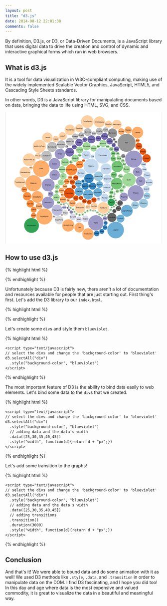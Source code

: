```yaml
---
layout: post
title: "d3.js"
date: 2014-08-12 22:01:38
comments: false
---
```


By definition, D3.js, or D3, or Data-Driven Documents, is a JavaScript library that uses digital data to drive the creation and control of dynamic and interactive graphical forms which run in web browsers. 

## What is d3.js

It is a tool for data visualization in W3C-compliant computing, making use of the widely implemented Scalable Vector Graphics, JavaScript, HTML5, and Cascading Style Sheets standards.

In other words, D3 is a JavaScript library for manipulating documents based on data, bringing the data to life using HTML, SVG, and CSS.

![alt text](/assets/img/d3.jpg "D3.js")

## How to use d3.js

{% highlight html %}
<!DOCTYPE html>
<html>
  <head>
    <meta charset=utf-8 />
    <title>D3 D3 D3</title>
    <link rel="stylesheet" type="text/css" href="stylesheet.css"/>
  </head>
  <body>
  </body>
</html>
{% endhighlight %}

Unfortunately because D3 is fairly new, there aren't a lot of documentation and resources available for people that are just starting out. First thing's first. Let's add the D3 library to our ```index.html```.

{% highlight html %}
<!DOCTYPE html>
<html>
  <head>
    <meta charset=utf-8 />
    <title>D3 D3 D3</title>
    <link rel="stylesheet" type="text/css" href="stylesheet.css"/>
    <script src="http://d3js.org/d3.v3.min.js" charset="utf-8"></script>
  </head>
  <body>
  </body>
</html>
{% endhighlight %}

Let's create some ```div```s and style them ```blueviolet```.

{% highlight html %}
<!DOCTYPE html>
<html>
  <head>
    <meta charset=utf-8 />
    <title>D3 D3 D3</title>
    <link rel="stylesheet" type="text/css" href="stylesheet.css"/>
    <script src="http://d3js.org/d3.v3.min.js" charset="utf-8"></script>
  </head>
  <body>
    <div></div>
    <div></div>
    <div></div>
    <div></div>
    <div></div>
    
    <script type="text/javascript">
    // select the divs and change the 'background-color' to 'blueviolet'
    d3.selectAll("div")
      .style("background-color", "blueviolet")
    </script>

  </body>
</html>
{% endhighlight %}

The most important feature of D3 is the ability to bind data easily to web elements. Let's bind some data to the ```div```s that we created.

{% highlight html %}
<!DOCTYPE html>
<html>
  <head>
    <meta charset=utf-8 />
    <title>D3 D3 D3</title>
    <link rel="stylesheet" type="text/css" href="stylesheet.css"/>
    <script src="http://d3js.org/d3.v3.min.js" charset="utf-8"></script>
  </head>
  <body>
    <div></div>
    <div></div>
    <div></div>
    <div></div>
    <div></div>
    
    <script type="text/javascript">
    // select the divs and change the 'background-color' to 'blueviolet'
    d3.selectAll("div")
      .style("background-color", "blueviolet")
      // adding data and the data's width
      .data([25,30,35,40,45])
      .style("width", function(d){return d + "px";})
    </script>

  </body>
</html>
{% endhighlight %}

Let's add some transition to the graphs!

{% highlight html %}
<!DOCTYPE html>
<html>
  <head>
    <meta charset=utf-8 />
    <title>D3 D3 D3</title>
    <link rel="stylesheet" type="text/css" href="stylesheet.css"/>
    <script src="http://d3js.org/d3.v3.min.js" charset="utf-8"></script>
  </head>
  <body>
    <div></div>
    <div></div>
    <div></div>
    <div></div>
    <div></div>
    
    <script type="text/javascript">
    // select the divs and change the 'background-color' to 'blueviolet'
    d3.selectAll("div")
      .style("background-color", "blueviolet")
      // adding data and the data's width
      .data([25,30,35,40,45])
      // adding transitions
      .transition()
      .duration(3000)
      .style("width", function(d){return d + "px";})
    </script>

  </body>
</html>
{% endhighlight %}

## Conclusion

And that's it! We were able to bound data and do some animation with it as well! We used D3 methods like ```.style```, ```.data```, and ```.transition``` in order to manipulate data on the DOM. I find D3 fascinating, and I hope you did too! In this day and age where data is the most expensive and valued commodity, it is great to visualize the data in a beautiful and meaningful way. 